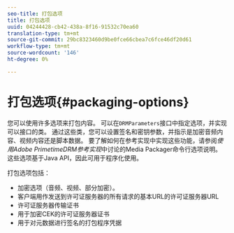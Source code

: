 ```yaml
---
seo-title: 打包选项
title: 打包选项
uuid: 04244428-cb42-438a-8f16-91532c70ea60
translation-type: tm+mt
source-git-commit: 29bc8323460d9be0fce66cbea7c6fce46df20d61
workflow-type: tm+mt
source-wordcount: '146'
ht-degree: 0%

---
```



# 打包选项{#packaging-options}

您可以使用许多选项来打包内容。 可以在`DRMParameters`接口中指定选项，并实现可以接口的类。 通过这些类，您可以设置签名和密钥参数，并指示是加密音频内容、视频内容还是脚本数据。 要了解如何在参考实现中实现这些功能，请参阅&#x200B;*使用Adobe PrimetimeDRM参考实现*&#x200B;中讨论的Media Packager命令行选项说明。 这些选项基于Java API，因此可用于程序化使用。

打包选项包括：

* 加密选项（音频、视频、部分加密）。
* 客户端用作发送到许可证服务器的所有请求的基本URL的许可证服务器URL
* 许可证服务器传输证书
* 用于加密CEK的许可证服务器证书
* 用于对元数据进行签名的打包程序凭据


